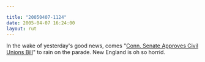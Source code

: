 ```yaml
---

title: "20050407-1124"
date: 2005-04-07 16:24:00
layout: rut
---
```


<p> In the wake of yesterday's good news, comes "<a href="http://news.findlaw.com/ap/o/632/04-07-2005/3328000a8a64c94f.html">Conn.
Senate Approves Civil Unions Bill</a>" to rain on the parade.
New England is oh so horrid.</p>

